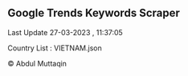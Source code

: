 

## Google Trends Keywords Scraper 
 
Last Update 27-03-2023 , 11:37:05

Country List :
VIETNAM.json



© Abdul Muttaqin 
